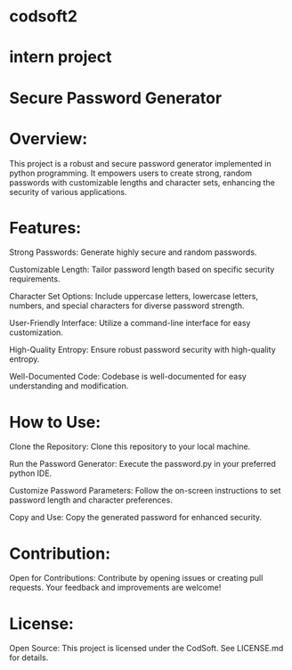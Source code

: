 # codsoft2
# intern project
# Secure Password Generator
# Overview:
This project is a robust and secure password generator implemented in python programming. It empowers users to create strong, random passwords with customizable lengths and character sets, enhancing the security of various applications.

# Features:
Strong Passwords:
Generate highly secure and random passwords.

Customizable Length:
Tailor password length based on specific security requirements.

Character Set Options:
Include uppercase letters, lowercase letters, numbers, and special characters for diverse password strength.

User-Friendly Interface:
Utilize a command-line interface for easy customization.

High-Quality Entropy:
Ensure robust password security with high-quality entropy.

Well-Documented Code:
Codebase is well-documented for easy understanding and modification.

# How to Use:
Clone the Repository:
Clone this repository to your local machine.

Run the Password Generator:
Execute the password.py in your preferred python IDE.

Customize Password Parameters:
Follow the on-screen instructions to set password length and character preferences.

Copy and Use:
Copy the generated password for enhanced security.

# Contribution:
Open for Contributions:
Contribute by opening issues or creating pull requests. Your feedback and improvements are welcome!

# License:
Open Source:
This project is licensed under the CodSoft. See LICENSE.md for details.
